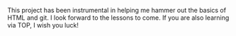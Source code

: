 This project has been instrumental in helping me hammer out the basics of HTML and git. I look forward to the lessons to come.
If you are also learning via TOP, I wish you luck!